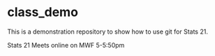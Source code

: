 # class_demo
This is a demonstration  repository to show how to use git for Stats 21.

Stats 21 Meets online on MWF 5-5:50pm
